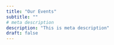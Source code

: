 ```yaml
---
title: "Our Events"
subtitle: ""
# meta description
description: "This is meta description"
draft: false
---
```

